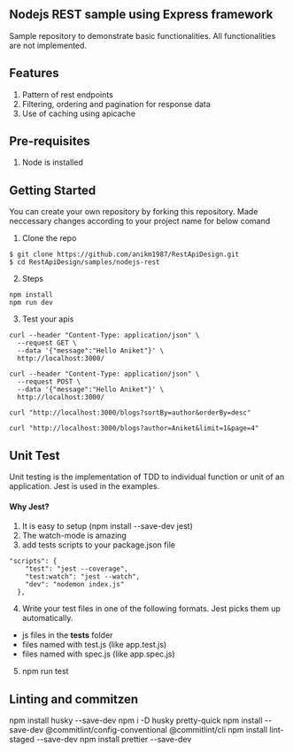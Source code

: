 Nodejs REST sample using Express framework
----------------

Sample repository to demonstrate basic functionalities. All functionalities are not implemented.

Features
---------
1. Pattern of rest endpoints
2. Filtering, ordering and pagination for response data
3. Use of caching using apicache


Pre-requisites
--------------
1. Node is installed

Getting Started
--------------
You can create your own repository by forking this repository. Made neccessary changes according to your project name for below comand

1. Clone the repo
  ```
  $ git clone https://github.com/anikm1987/RestApiDesign.git
  $ cd RestApiDesign/samples/nodejs-rest
  ```
2. Steps
```
npm install
npm run dev
```

3. Test your apis
```
curl --header "Content-Type: application/json" \
  --request GET \
  --data '{"message":"Hello Aniket"}' \
  http://localhost:3000/

curl --header "Content-Type: application/json" \
  --request POST \
  --data '{"message":"Hello Aniket"}' \
  http://localhost:3000/

curl "http://localhost:3000/blogs?sortBy=author&orderBy=desc"

curl "http://localhost:3000/blogs?author=Aniket&limit=1&page=4"
```

Unit Test
--------
Unit testing is the implementation of TDD to individual function or unit of an application. Jest is used in the examples. 

#### Why Jest?
1. It is easy to setup (npm install --save-dev jest)
2. The watch-mode is amazing
3. add tests scripts to your package.json file
  ```
  "scripts": {
      "test": "jest --coverage",
      "test:watch": "jest --watch",
      "dev": "nodemon index.js"
    },
  ```

4. Write your test files in one of the following formats. Jest picks them up automatically.
  - js files in the __tests__ folder
  - files named with test.js (like app.test.js)
  - files named with spec.js (like app.spec.js)

5. npm run test


Linting and commitzen
----------------------
npm install husky --save-dev
npm i -D husky pretty-quick
npm install --save-dev @commitlint/config-conventional @commitlint/cli
npm install lint-staged --save-dev
npm install prettier --save-dev  
